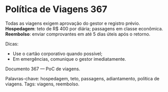 # Política de Viagens 367

Todas as viagens exigem aprovação do gestor e registro prévio. 
**Hospedagem**: teto de R$ 400 por diária; passagens em classe econômica.
**Reembolso**: enviar comprovantes em até 5 dias úteis após o retorno.

Dicas:
- Use o cartão corporativo quando possível;
- Em emergências, comunique o gestor imediatamente.

Documento 367 — PoC de viagens.

Palavras-chave: hospedagem, teto, passagens, adiantamento, política de viagens.
Tags: viagens, reembolso.
